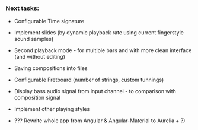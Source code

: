 ### Next tasks:

* Configurable Time signature
* Implement slides (by dynamic playback rate using current fingerstyle sound samples)
* Second playback mode - for multiple bars and with more clean interface (and without editing)
* Saving compositions into files
* Configurable Fretboard (number of strings, custom tunnings)
* Display bass audio signal from input channel - to comparison with composition signal
* Implement other playing styles


* ??? Rewrite whole app from Angular & Angular-Material to Aurelia + ?)